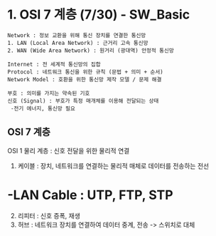 # 1. OSI 7 계층 (7/30) - SW_Basic
```
Network : 정보 교환을 위해 통신 장치를 연결한 통신망
1. LAN (Local Area Network) : 근거리 고속 통신망
2. WAN (Wide Area Network) : 원거리 (광대역) 안정적 통신망

Internet : 전 세계적 통신망의 집합
Protocol : 네트워크 통신을 위한 규칙 (문법 + 의미 + 순서)
Network Model : 호환을 위한 통신망 제작 모델 / 문제 해결

부호 : 의미를 가지는 약속된 기호
신호 (Signal) : 부호가 특정 매개체를 이용해 전달되는 상태
 -전기 에너지, 통신망 필요
```

OSI 7 계층
----------
OSI 1 물리 계층 : 신호 전달을 위한 물리적 연결
1. 케이블 : 장치, 네트워크를 연결하는 물리적 매체로 데이터를 전송하는 전선 <br>
# -LAN Cable : UTP, FTP, STP
2. 리피터 : 신호 증폭, 재생
3. 허브 : 네트워크 장치를 연결하여 데이터 중계, 전송 -> 스위치로 대체
